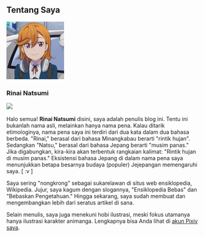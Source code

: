 <link rel="stylesheet" href="https://fonts.googleapis.com/css2?family=Material+Symbols+Outlined:opsz,wght,FILL,GRAD@20..48,100..700,0..1,-50..200" />
<link rel="stylesheet" href="https://cdnjs.cloudflare.com/ajax/libs/font-awesome/5.15.2/css/all.min.css">

## Tentang Saya

<div class="profile">              
                <div class="round-frame">
            <img src="https://raw.githubusercontent.com/Dzaky05/kucinghitam/main/media/FB_IMG_1694165234267.jpg" height="150" alt="penggambaran ybs secara rill">
            </div>

<p style="text-align: left;">
 <h3>Rinai Natsumi</h3>
             <a class="social-media-icon facebook" href="https://www.facebook.com/adinata.dzaky.1" style="color: #fff">
	<span class="fab fa-facebook"></span></a>
<!-- Twitter -->
<a class="social-media-icon twitter" href="https://twitter.com/dzakyadinata" style="color: #fff">
	<span class="fab fa-twitter"></span></a>
<!-- Instagram -->
<a class="social-media-icon instagram" href="https://instagram.com/dzaky_adinata" style="color: #fff">
	<span class="fab fa-instagram"></span></a>
	<!-- GH -->
	<a class="social-media-icon github" href="https://github.com/Dzaky05" style="color: #fff"><span class="fab fa-github"></span></a>
<!-- Pixiv -->
<a class="social-media-icon pixiv" href="https://www.pixiv.net/en/users/76135039">
    <img src="https://raw.githubusercontent.com/kyynata/kucinghitam/main/media/img_2_1703640314134.jpg" style="width: 15px">	
</a>
</p>

Halo semua! <b>Rinai Natsumi</b> disini, saya adalah penulis blog ini. Tentu ini bukanlah nama asli, melainkan hanya nama pena. Kalau ditarik etimologinya, nama pena saya ini terdiri dari dua kata dalam dua bahasa berbeda. "Rinai," berasal dari bahasa Minangkabau berarti "rintik hujan". Sedangkan "Natsu," berasal dari bahasa Jepang berarti "musim panas." Jika digabungkan, kira-kira akan terbentuk rangkaian kalimat: "Rintik hujan di musim panas." Eksistensi bahasa Jepang di dalam nama pena saya menunjukkan betapa besarnya budaya (populer) Jejepangan memengaruhi saya. [ :v ]

Saya sering "nongkrong" sebagai sukarelawan di situs web ensiklopedia, Wikipedia. Jujur, saya kagum dengan slogannya, "Ensiklopedia Bebas"  dan "Bebaskan Pengetahuan." Hingga sekarang, saya sudah membuat dan mengembangkan lebih dari seratus artikel di sana.

Selain menulis, saya juga menekuni hobi ilustrasi, meski fokus utamanya hanya ilustrasi karakter animanga. Lengkapnya bisa Anda lihat di <a href="https://www.pixiv.net/en/users/76135039">akun Pixiv saya</a>.


